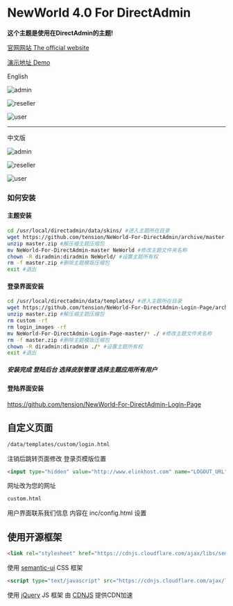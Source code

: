 # NewWorld 4.0 For DirectAdmin

**这个主题是使用在DirectAdmin的主题!**

[官网网站 The official website](http://NeWorld.org)

[演示地址 Demo](http://www.elinkhost.com/webhostdemo.html)

English

![admin](http://ww3.sinaimg.cn/large/6211b300gw1erj583g1ifj20yl13hn59.jpg)

![reseller](http://ww1.sinaimg.cn/large/6211b300gw1erj589wqy7j20yl1257aa.jpg)

![user](http://ww1.sinaimg.cn/large/6211b300gw1erj58fjk1fj20yl14hqbd.jpg)

---

中文版

![admin](http://ww1.sinaimg.cn/large/6211b300gw1eq691uqwusj210b13hwlu.jpg)

![reseller](http://ww3.sinaimg.cn/large/6211b300gw1eq691r1s8vj210b11rwk6.jpg)

![user](http://ww1.sinaimg.cn/large/6211b300gw1eq69210hwmj210b11rqai.jpg)


### 如何安装


#### 主题安装

```sh
cd /usr/local/directadmin/data/skins/ #进入主题所在目录
wget https://github.com/tension/NeWorld-For-DirectAdmin/archive/master.zip #下载NewWorld主题模版压缩包
unzip master.zip #解压缩主题压缩包
mv NeWorld-For-DirectAdmin-master NeWorld #修改主题文件夹名称
chown -R diradmin:diradmin NeWorld/ #设置主题所有权
rm -f master.zip #删除主题模版压缩包
exit #退出
```

#### 登录界面安装

```sh
cd /usr/local/directadmin/data/templates/ #进入主题所在目录
wget https://github.com/tension/NeWorld-For-DirectAdmin-Login-Page/archive/master.zip #下载NewWorld主题模版压缩包
unzip master.zip #解压缩主题压缩包
rm custom -rf
rm login_images -rf
mv NeWorld-For-DirectAdmin-Login-Page-master/* ./ #修改主题文件夹名称
rm -f master.zip #删除主题模版压缩包
chown -R diradmin:diradmin ./* #设置主题所有权
exit #退出
```

##### 安装完成 登陆后台 选择皮肤管理 选择主题应用所有用户


#### 登陆界面安装 ####

https://github.com/tension/NewWorld-For-DirectAdmin-Login-Page


## 自定义页面

```html
/data/templates/custom/login.html
```
注销后跳转页面修改
登录页模版位置

```html
<input type="hidden" value="http://www.elinkhost.com" name="LOGOUT_URL"/>
```
网址改为您的网址



```html
custom.html
```

用户界面联系我们信息 内容在 inc/config.html 设置


## 使用开源框架

```html
<link rel="stylesheet" href="https://cdnjs.cloudflare.com/ajax/libs/semantic-ui/1.11.4/semantic.min.css">
```

使用 [semantic-ui](http://semantic-ui.com/) CSS 框架

```html
<script type="text/javascript" src="https://cdnjs.cloudflare.com/ajax/libs/jquery/1.11.2/jquery.min.js"></script>
```

使用 [jQuery](http://jquery.com/) JS 框架 由 [CDNJS](http://www.cdnjs.com/) 提供CDN加速
